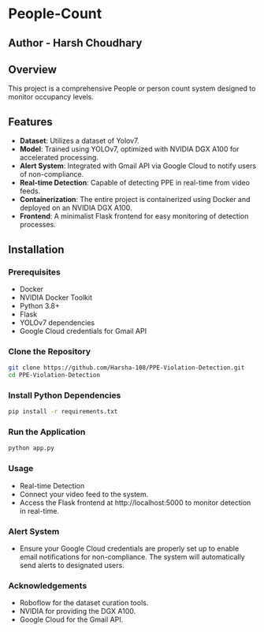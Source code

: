 # People-Count
## Author - Harsh Choudhary
## Overview
This project is a comprehensive People or person count system designed to monitor occupancy levels.
## Features
- **Dataset**: Utilizes a dataset of Yolov7.
- **Model**: Trained using YOLOv7, optimized with NVIDIA DGX A100 for accelerated processing.
- **Alert System**: Integrated with Gmail API via Google Cloud to notify users of non-compliance.
- **Real-time Detection**: Capable of detecting PPE in real-time from video feeds.
- **Containerization**: The entire project is containerized using Docker and deployed on an NVIDIA DGX A100.
- **Frontend**: A minimalist Flask frontend for easy monitoring of detection processes.

## Installation

### Prerequisites
- Docker
- NVIDIA Docker Toolkit
- Python 3.8+
- Flask
- YOLOv7 dependencies
- Google Cloud credentials for Gmail API

### Clone the Repository
```bash
git clone https://github.com/Harsha-108/PPE-Violation-Detection.git
cd PPE-Violation-Detection
```
### Install Python Dependencies
```bash
pip install -r requirements.txt
```
### Run the Application
```bash
python app.py
```
### Usage
- Real-time Detection
- Connect your video feed to the system.
- Access the Flask frontend at http://localhost:5000 to monitor detection in real-time.

### Alert System
- Ensure your Google Cloud credentials are properly set up to enable email notifications for non-compliance. The system will automatically send alerts to designated users.

### Acknowledgements
- Roboflow for the dataset curation tools.
- NVIDIA for providing the DGX A100.
- Google Cloud for the Gmail API.
